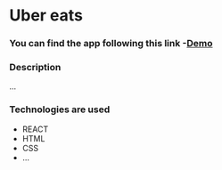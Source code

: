 # Uber eats

### You can find the app following this link -[Demo](http://seobase1-annasakivska.surge.sh/)

### Description
...

### Technologies are used
 - REACT
 - HTML
 - CSS
 - ...
